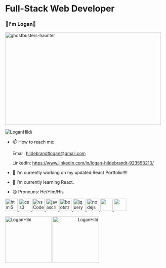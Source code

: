 # Full-Stack Web Developer

### 👋I'm Logan👋

<img src="https://user-images.githubusercontent.com/82903685/129489219-d515efd3-da92-4c15-9785-5cccf3080af1.gif" alt="ghostbusters-haunter" width="100%" height="300"/>
<p align="left"> <img src=https://komarev.com/ghpvc/?username=LoganHild alt=LoganHild/> </p>
<!--
**LoganHild/LoganHild** is a ✨ _special_ ✨ repository because its `README.md` (this file) appears on your GitHub profile.

Here are some ideas to get you started:
-->
- 🔭 I’m currently working on Abs-solutely-Not workout tracker!!
- 🌱 I’m currently learning ORM and MVC
<!--
- 👯 I’m looking to collaborate on ...
- 🤔 I’m looking for help with ...
- 💬 Ask me about ...
-->
- 📫 How to reach me: 

  Email: hildebrandtlogan@gmail.com
  
  LinkedIn: https://www.linkedin.com/in/logan-hildebrandt-923553210/

- 🔭 I’m currently working on my updated React Portfolio!!!!
- 🌱 I’m currently learning React.
- 😄 Pronouns: He/Him/His
<!--
- ⚡ Fun fact: ...
-->
<p align="left" style="text-shadow: 2px 2px 2px white;">
  <a href="https://developer.mozilla.org/en-US/docs/Glossary/HTML5">
    <img src="https://raw.githubusercontent.com/LoganHild/devicon/00f02ef57fb7601fd1ddcc2fe6fe670fef3ae3e4/icons/html5/html5-original-wordmark.svg" alt="html5" width="40"     height="40"/>
  </a>
  <a href="https://developer.mozilla.org/en-US/docs/Web/CSS">
    <img src="https://raw.githubusercontent.com/LoganHild/devicon/00f02ef57fb7601fd1ddcc2fe6fe670fef3ae3e4/icons/css3/css3-original-wordmark.svg" alt="css3" width="40" height="40"/>
  </a>
  <a href="https://code.visualstudio.com/">
    <img src="https://raw.githubusercontent.com/LoganHild/devicon/00f02ef57fb7601fd1ddcc2fe6fe670fef3ae3e4/icons/vscode/vscode-original-wordmark.svg" alt="vsCode" width="40" height="40"/>
  </a>
  <a href="https://developer.mozilla.org/en-US/docs/Web/JavaScript">
    <img src="https://raw.githubusercontent.com/LoganHild/devicon/00f02ef57fb7601fd1ddcc2fe6fe670fef3ae3e4/icons/javascript/javascript-original.svg" alt="javascript" width="40" height="40"/>
  </a>
  <a href="https://getbootstrap.com/">
    <img src="https://raw.githubusercontent.com/LoganHild/devicon/00f02ef57fb7601fd1ddcc2fe6fe670fef3ae3e4/icons/bootstrap/bootstrap-original.svg" alt="bootstrap" width="40" height="40"/>
  </a>
  <a href="https://jquery.com/">
    <img src="https://raw.githubusercontent.com/LoganHild/devicon/00f02ef57fb7601fd1ddcc2fe6fe670fef3ae3e4/icons/jquery/jquery-plain-wordmark.svg" alt="jquery" width="40" height="40"/>
  </a>
  <a href="https://nodejs.org/en/">
    <img src="https://raw.githubusercontent.com/LoganHild/devicon/00f02ef57fb7601fd1ddcc2fe6fe670fef3ae3e4/icons/nodejs/nodejs-original.svg" alt="nodejs" width="40" height="40"/>
  </a>
  <a href="https://reactjs.org/">
      <img src="https://raw.githubusercontent.com/LoganHild/devicon/00f02ef57fb7601fd1ddcc2fe6fe670fef3ae3e4/icons/react/react-original-wordmark.svg" alt="react" width="40" height="40" style="color: white"/>
  </a>
  <a href="https://reactjs.org/">
      <img src="https://cdn.tutsplus.com/net/uploads/legacy/2143_handlebars/handlebars-thumb.jpg" alt="handlebars" width="40" height="40" style="color: white"/>
  </a>
</p>
<span align="left"> <img height='150px' src='https://github-readme-stats.vercel.app/api/top-langs/?username=LoganHild&layout=compact&theme=react ' alt="LoganHild" /> </span>
<span align="right"> <img height='150px' src='https://github-readme-stats.vercel.app/api?username=LoganHild&show_icons=true&theme=react ' alt="LoganHild" /> </span>

